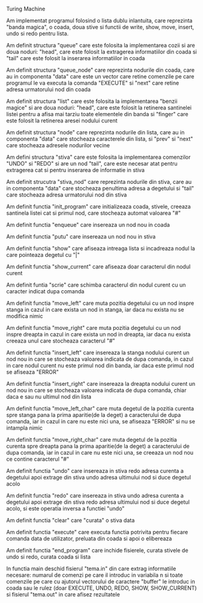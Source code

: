 Turing Machine

Am implementat programul folosind o lista dublu inlantuita, care reprezinta 
"banda magica", o coada, doua stive si functii de write, show, move, insert,
undo si redo pentru lista.

Am definit structura "queue" care este folosita la implementarea cozii si are 
doua noduri: "head", care este folosit la extragerea informatiilor din coada si
"tail" care este folosit la inserarea informatiilor in coada

Am definit structura "queue_node" care reprezinta nodurile din coada, care au in
componenta "data" care este un vector care retine comenzile pe care programul le 
va executa la comanda "EXECUTE" si "next" care retine adresa urmatorului nod din 
coada

Am definit structura "list" care este folosita la implementarea "benzii magice"
si are doua noduri: "head", care este folosit la retinerea santinelei listei
pentru a afisa mai tarziu toate elementele din banda si "finger" care este folosit
la retinerea aresei nodului curent

Am definit structura "node" care reprezinta nodurile din lista, care au in 
componenta "data" care stocheaza caracterele din lista, si "prev" si "next" care
stocheaza adresele nodurilor vecine

Am defini structura "stiva" care este folosita la implementarea comenzilor "UNDO"
si "REDO" si are un nod "tail", care este necesar atat pentru extragerea cat si 
pentru inserarea de informatie in stiva

Am definit strucutra "stiva_nod" care reprezinta nodurile din stiva, care au in
componenta "data" care stocheaza penultima adresa a degetului si "tail" care 
stocheaza adresa urmatorului nod din stiva

Am definit functia "init_program" care initializeaza coada, stivele, creeaza 
santinela listei cat si primul nod, care stocheaza automat valoarea "#"

Am definit functia "enqueue" care insereaza un nod nou in coada

Am definit functia "putu" care insereaza un nod nou in stiva

Am definit functia "show" care afiseaza intreaga lista si incadreaza nodul la 
care pointeaza degetul cu "|"

Am definit functia "show_current" care afiseaza doar caracterul din nodul curent

Am definit funtia "scrie" care schimba caracterul din nodul curent cu un caracter 
indicat dupa comanda

Am definit functia "move_left" care muta pozitia degetului cu un nod inspre stanga
in cazul in care exista un nod in stanga, iar daca nu exista nu se modifica nimic

Am definit functia "move_right" care muta pozitia degetului cu un nod inspre dreapta
in cazul in care exista un nod in dreapta, iar daca nu exista creeaza unul care 
stocheaza caracterul "#"

Am definit functia "insert_left" care insereaza la stanga nodului curent un nod
nou in care se stocheaza valoarea indicata de dupa comanda, in cazul in care 
nodul curent nu este primul nod din banda, iar daca este primul nod se afiseaza 
"ERROR"

Am definit functia "insert_right" care insereaza la dreapta nodului curent un nod
nou in care se stocheaza valoarea indicata de dupa comanda, chiar daca e sau nu
ultimul nod din lista

Am definit functia "move_left_char" care muta degetul de la pozitia curenta spre 
stanga pana la prima aparitie(de la deget) a caracterului de dupa comanda, iar 
in cazul in care nu este nici una, se afiseaza "ERROR" si nu se intampla nimic

Am definit functia "move_right_char" care muta degetul de la pozitia curenta spre 
dreapta pana la prima aparitie(de la deget) a caracterului de dupa comanda, iar 
in cazul in care nu este nici una, se creeaza un nod nou ce contine caracterul 
"#"

Am definit functia "undo" care insereaza in stiva redo adresa curenta a degetului
apoi extrage din stiva undo adresa ultimului nod si duce degetul acolo

Am definit functia "redo" care insereaza in stiva undo adresa curenta a degetului
apoi extrage din stiva redo adresa ultimului nod si duce degetul acolo, si este 
operatia inversa a functiei "undo"

Am definit functia "clear" care "curata" o stiva data

Am definit functia "execute" care executa functia potrivita pentru fiecare comanda
data de utilizator, preluata din coada si apoi o elibereaza

Am definit functia "end_program" care inchide fisierele, curata stivele de undo
si redo, curata coada si lista

In functia main deschid fisierul "tema.in" din care extrag informatiile necesare:
numarul de comenzi pe care il introduc in variabila n si toate comenzile pe care 
cu ajutorul vectorului de caractere "buffer" le introduc in coada sau le rulez
(doar EXECUTE, UNDO, REDO, SHOW, SHOW_CURRENT) si fisierul "tema.out" in care 
afisez rezultatele 